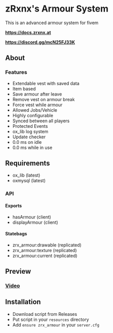 # zRxnx's Armour System

This is an advanced armour system for fivem

**https://docs.zrxnx.at**

**https://discord.gg/mcN25FJ33K**

## About

### Features

- Extendable vest with saved data
- Item based
- Save armour after leave
- Remove vest on armour break
- Force vest while armour
- Allowed Jobs/Vehicle
- Highly configurable
- Synced between all players
- Protected Events
- ox_lib log system
- Update checker
- 0.0 ms on idle
- 0.0 ms while in use

## Requirements

- ox_lib (latest)
- oxmysql (latest)

### API

#### Exports

- hasArmour (client)
- displayArmour (client)

#### Statebags

- zrx_armour:drawable (replicated)
- zrx_armour:texture (replicated)
- zrx_armour:current (replicated)

## Preview

### [Video](https://youtu.be/rl-Ig8bof9U)

## Installation

- Download script from Releases
- Put script in your `resources` directory
- Add `ensure zrx_armour` in your `server.cfg`